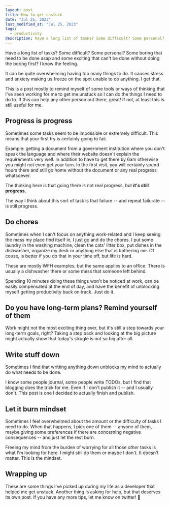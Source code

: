 ```yaml
---
layout: post
title: How to get unstuck
date: "Jul 25, 2023"
last_modified_at: "Jul 25, 2023"
tags:
  - productivity
description: Have a long list of tasks? Some difficult? Some personal? Some boring that need to be done asap and some exciting that can't be done without doing the boring first? I know the feeling.
---
```


Have a long list of tasks? Some difficult? Some personal? Some boring that need to be done asap and some exciting that can't be done without doing the boring first? I know the feeling.

It can be quite overwhelming having too many things to do. It causes stress and anxiety making us freeze on the spot unable to do anything. I get that.

This is a post mostly to remind myself of some tools or ways of thinking that I've seen working for me to get me unstuck so I can do the things I need to do to. If this can help any other person out there, great! If not, at least this is still useful for me.

## Progress is progress

Sometimes some tasks seem to be impossible or extremely difficult. This means that your first try is certainly going to fail.

Example: getting a document from a government institution where you don't speak the language and where their website doesn't explain the requirements very well. In addition to have to get there by 6am otherwise you might not even get your turn. In the first visit, you will certainly spend hours there and still go home without the document or any real progress whatsoever.

The thinking here is that going there is not real progress, but **it's still progress**.

The way I think about this sort of task is that failure -- and repeat failurate -- is still progress.

## Do chores

Sometimes when I can't focus on anything work-related and I keep seeing the mess my place find itself in, I just go and do the chores. I put some laundry in the washing machine, clean the cats' litter box, put dishes in the dishwasher, organize my desk or anything else that is bothering me. Of couse, is better if you do that in your time off, but life is hard.

These are mostly WFH examples, but the same applies to an office. There is usually a dishwasher there or some mess that someone left behind.

Spending 10 minutes doing these things won't be noticed at work, can be easily compensated at the end of day, and have the benefit of unblocking myself getting productivity back on track. Just do it.

## Do you have long-term plans? Remind yourself of them

Work might not the most exciting thing ever, but it's still a step towards your long-term goals, right? Taking a step back and looking at the big picture might actually show that today's strugle is not so big after all.

## Write stuff down

Sometimes I find that writting anything down unblocks my mind to actually do what needs to be done.

I know some people journal, some people write TODOs, but I find that blogging does the trick for me. Even if I don't publish it -- and I usually don't. This post is one I decided to actually finish and publish.

## Let it burn mindset

Sometimes I feel overwhelmed about the amount or the difficulty of tasks I need to do. When that happens, I pick one of them -- anyone of them, maybe giving some preferences if there are concerning negative consequences -- and just let the rest burn.

Freeing my mind from the burden of worrying for all those _other_ tasks is what I'm looking for here. I might still do them or maybe I don't. It doesn't matter. This is the mindset.

## Wrapping up

These are some things I've picked up during my life as a developer that helped me get unstuck. Another thing is asking for help, but that deserves its own post. If you have any more tips, let me know on twitter! 💪
